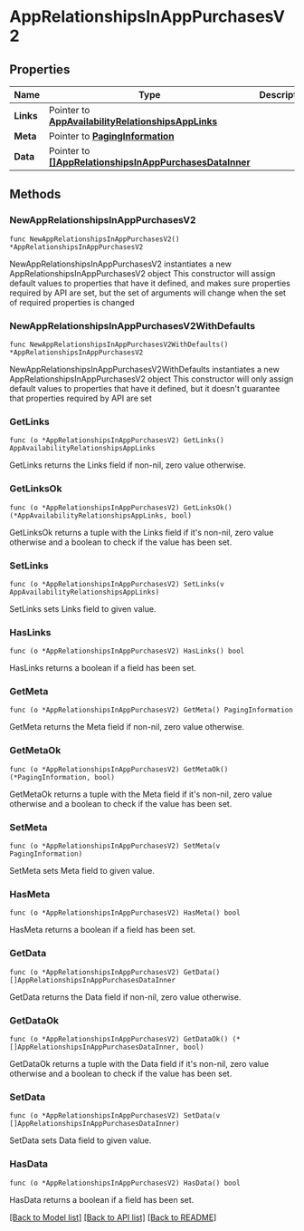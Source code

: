 # AppRelationshipsInAppPurchasesV2

## Properties

Name | Type | Description | Notes
------------ | ------------- | ------------- | -------------
**Links** | Pointer to [**AppAvailabilityRelationshipsAppLinks**](AppAvailabilityRelationshipsAppLinks.md) |  | [optional] 
**Meta** | Pointer to [**PagingInformation**](PagingInformation.md) |  | [optional] 
**Data** | Pointer to [**[]AppRelationshipsInAppPurchasesDataInner**](AppRelationshipsInAppPurchasesDataInner.md) |  | [optional] 

## Methods

### NewAppRelationshipsInAppPurchasesV2

`func NewAppRelationshipsInAppPurchasesV2() *AppRelationshipsInAppPurchasesV2`

NewAppRelationshipsInAppPurchasesV2 instantiates a new AppRelationshipsInAppPurchasesV2 object
This constructor will assign default values to properties that have it defined,
and makes sure properties required by API are set, but the set of arguments
will change when the set of required properties is changed

### NewAppRelationshipsInAppPurchasesV2WithDefaults

`func NewAppRelationshipsInAppPurchasesV2WithDefaults() *AppRelationshipsInAppPurchasesV2`

NewAppRelationshipsInAppPurchasesV2WithDefaults instantiates a new AppRelationshipsInAppPurchasesV2 object
This constructor will only assign default values to properties that have it defined,
but it doesn't guarantee that properties required by API are set

### GetLinks

`func (o *AppRelationshipsInAppPurchasesV2) GetLinks() AppAvailabilityRelationshipsAppLinks`

GetLinks returns the Links field if non-nil, zero value otherwise.

### GetLinksOk

`func (o *AppRelationshipsInAppPurchasesV2) GetLinksOk() (*AppAvailabilityRelationshipsAppLinks, bool)`

GetLinksOk returns a tuple with the Links field if it's non-nil, zero value otherwise
and a boolean to check if the value has been set.

### SetLinks

`func (o *AppRelationshipsInAppPurchasesV2) SetLinks(v AppAvailabilityRelationshipsAppLinks)`

SetLinks sets Links field to given value.

### HasLinks

`func (o *AppRelationshipsInAppPurchasesV2) HasLinks() bool`

HasLinks returns a boolean if a field has been set.

### GetMeta

`func (o *AppRelationshipsInAppPurchasesV2) GetMeta() PagingInformation`

GetMeta returns the Meta field if non-nil, zero value otherwise.

### GetMetaOk

`func (o *AppRelationshipsInAppPurchasesV2) GetMetaOk() (*PagingInformation, bool)`

GetMetaOk returns a tuple with the Meta field if it's non-nil, zero value otherwise
and a boolean to check if the value has been set.

### SetMeta

`func (o *AppRelationshipsInAppPurchasesV2) SetMeta(v PagingInformation)`

SetMeta sets Meta field to given value.

### HasMeta

`func (o *AppRelationshipsInAppPurchasesV2) HasMeta() bool`

HasMeta returns a boolean if a field has been set.

### GetData

`func (o *AppRelationshipsInAppPurchasesV2) GetData() []AppRelationshipsInAppPurchasesDataInner`

GetData returns the Data field if non-nil, zero value otherwise.

### GetDataOk

`func (o *AppRelationshipsInAppPurchasesV2) GetDataOk() (*[]AppRelationshipsInAppPurchasesDataInner, bool)`

GetDataOk returns a tuple with the Data field if it's non-nil, zero value otherwise
and a boolean to check if the value has been set.

### SetData

`func (o *AppRelationshipsInAppPurchasesV2) SetData(v []AppRelationshipsInAppPurchasesDataInner)`

SetData sets Data field to given value.

### HasData

`func (o *AppRelationshipsInAppPurchasesV2) HasData() bool`

HasData returns a boolean if a field has been set.


[[Back to Model list]](../README.md#documentation-for-models) [[Back to API list]](../README.md#documentation-for-api-endpoints) [[Back to README]](../README.md)



